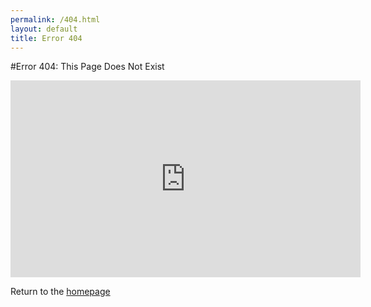 ```yaml
---
permalink: /404.html
layout: default
title: Error 404
---
```


#Error 404: This Page Does Not Exist

<iframe width="560" height="315" src="https://www.youtube.com/embed/dQw4w9WgXcQ?autoplay=1" frameborder="0" allow="accelerometer; autoplay; encrypted-media; gyroscope; picture-in-picture" allowfullscreen>
</iframe>

Return to the [homepage](./)
